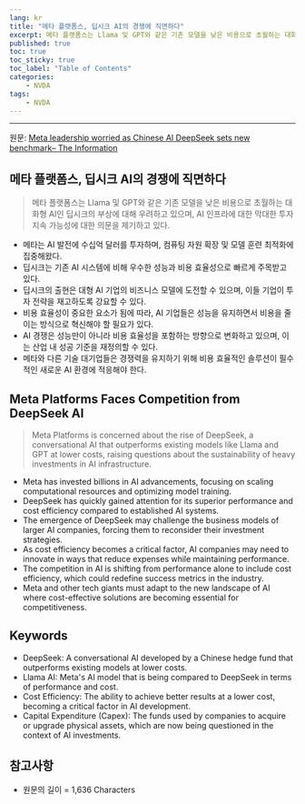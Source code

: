 ```yaml
---
lang: kr
title: "메타 플랫폼스, 딥시크 AI의 경쟁에 직면하다"
excerpt: 메타 플랫폼스는 Llama 및 GPT와 같은 기존 모델을 낮은 비용으로 초월하는 대화형 AI인 딥시크의 부상에 대해 우려하고 있으며, AI 인프라에 대한 막대한 투자 지속 가능성에 대한 의문을 제기하고 있다.
published: true
toc: true
toc_sticky: true
toc_label: "Table of Contents"
categories:
    - NVDA
tags:
    - NVDA
---
```


---

  원문: [Meta leadership worried as Chinese AI DeepSeek sets new benchmark– The Information](https://www.investing.com/news/stock-market-news/meta-leadership-worried-as-chinese-ai-deepseek-sets-new-benchmark-the-information-3831024)

## 메타 플랫폼스, 딥시크 AI의 경쟁에 직면하다

> 메타 플랫폼스는 Llama 및 GPT와 같은 기존 모델을 낮은 비용으로 초월하는 대화형 AI인 딥시크의 부상에 대해 우려하고 있으며, AI 인프라에 대한 막대한 투자 지속 가능성에 대한 의문을 제기하고 있다.


- 메타는 AI 발전에 수십억 달러를 투자하며, 컴퓨팅 자원 확장 및 모델 훈련 최적화에 집중해왔다.
- 딥시크는 기존 AI 시스템에 비해 우수한 성능과 비용 효율성으로 빠르게 주목받고 있다.
- 딥시크의 출현은 대형 AI 기업의 비즈니스 모델에 도전할 수 있으며, 이들 기업이 투자 전략을 재고하도록 강요할 수 있다.
- 비용 효율성이 중요한 요소가 됨에 따라, AI 기업들은 성능을 유지하면서 비용을 줄이는 방식으로 혁신해야 할 필요가 있다.
- AI 경쟁은 성능만이 아니라 비용 효율성을 포함하는 방향으로 변화하고 있으며, 이는 산업 내 성공 기준을 재정의할 수 있다.
- 메타와 다른 기술 대기업들은 경쟁력을 유지하기 위해 비용 효율적인 솔루션이 필수적인 새로운 AI 환경에 적응해야 한다.

## Meta Platforms Faces Competition from DeepSeek AI

> Meta Platforms is concerned about the rise of DeepSeek, a conversational AI that outperforms existing models like Llama and GPT at lower costs, raising questions about the sustainability of heavy investments in AI infrastructure.


- Meta has invested billions in AI advancements, focusing on scaling computational resources and optimizing model training.
- DeepSeek has quickly gained attention for its superior performance and cost efficiency compared to established AI systems.
- The emergence of DeepSeek may challenge the business models of larger AI companies, forcing them to reconsider their investment strategies.
- As cost efficiency becomes a critical factor, AI companies may need to innovate in ways that reduce expenses while maintaining performance.
- The competition in AI is shifting from performance alone to include cost efficiency, which could redefine success metrics in the industry.
- Meta and other tech giants must adapt to the new landscape of AI where cost-effective solutions are becoming essential for competitiveness.

## Keywords

- DeepSeek: A conversational AI developed by a Chinese hedge fund that outperforms existing models at lower costs.
- Llama AI: Meta's AI model that is being compared to DeepSeek in terms of performance and cost.
- Cost Efficiency: The ability to achieve better results at a lower cost, becoming a critical factor in AI development.
- Capital Expenditure (Capex): The funds used by companies to acquire or upgrade physical assets, which are now being questioned in the context of AI investments.

## 참고사항

- 원문의 길이 = 1,636 Characters

